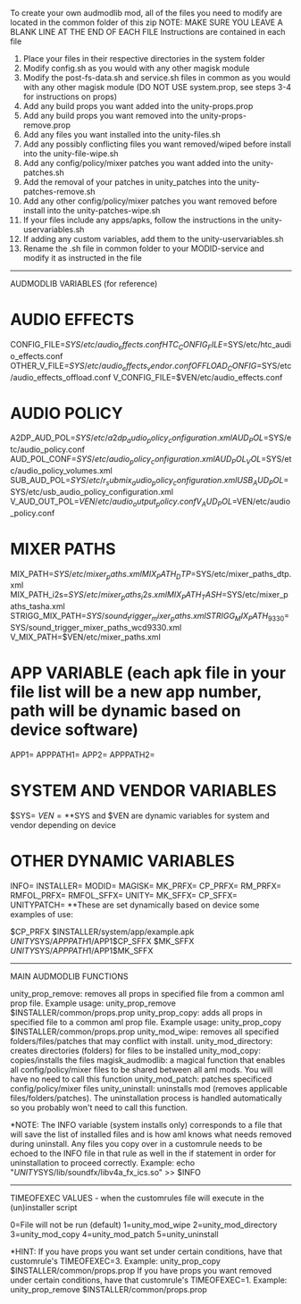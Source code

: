 To create your own audmodlib mod, all of the files you need to modify are located in the common folder of this zip
NOTE: MAKE SURE YOU LEAVE A BLANK LINE AT THE END OF EACH FILE
Instructions are contained in each file

1. Place your files in their respective directories in the system folder
2. Modify config.sh as you would with any other magisk module
3. Modify the post-fs-data.sh and service.sh files in common as you would with any other magisk module (DO NOT USE system.prop, see steps 3-4 for instructions on props)
4. Add any build props you want added into the unity-props.prop
5. Add any build props you want removed into the unity-props-remove.prop
6. Add any files you want installed into the unity-files.sh
7. Add any possibly conflicting files you want removed/wiped before install into the unity-file-wipe.sh
8. Add any config/policy/mixer patches you want added into the unity-patches.sh
9. Add the removal of your patches in unity_patches into the unity-patches-remove.sh 
10. Add any other config/policy/mixer patches you want removed before install into the unity-patches-wipe.sh
11. If your files include any apps/apks, follow the instructions in the unity-uservariables.sh
12. If adding any custom variables, add them to the unity-uservariables.sh
13. Rename the .sh file in common folder to your MODID-service and modify it as instructed in the file

________________________________________________________________________________________________________________________________________________________________________

AUDMODLIB VARIABLES (for reference)

# AUDIO EFFECTS
CONFIG_FILE=$SYS/etc/audio_effects.conf
HTC_CONFIG_FILE=$SYS/etc/htc_audio_effects.conf
OTHER_V_FILE=$SYS/etc/audio_effects_vendor.conf
OFFLOAD_CONFIG=$SYS/etc/audio_effects_offload.conf
V_CONFIG_FILE=$VEN/etc/audio_effects.conf
# AUDIO POLICY
A2DP_AUD_POL=$SYS/etc/a2dp_audio_policy_configuration.xml
AUD_POL=$SYS/etc/audio_policy.conf
AUD_POL_CONF=$SYS/etc/audio_policy_configuration.xml
AUD_POL_VOL=$SYS/etc/audio_policy_volumes.xml
SUB_AUD_POL=$SYS/etc/r_submix_audio_policy_configuration.xml
USB_AUD_POL=$SYS/etc/usb_audio_policy_configuration.xml
V_AUD_OUT_POL=$VEN/etc/audio_output_policy.conf
V_AUD_POL=$VEN/etc/audio_policy.conf
# MIXER PATHS
MIX_PATH=$SYS/etc/mixer_paths.xml
MIX_PATH_DTP=$SYS/etc/mixer_paths_dtp.xml
MIX_PATH_i2s=$SYS/etc/mixer_paths_i2s.xml
MIX_PATH_TASH=$SYS/etc/mixer_paths_tasha.xml
STRIGG_MIX_PATH=$SYS/sound_trigger_mixer_paths.xml
STRIGG_MIX_PATH_9330=$SYS/sound_trigger_mixer_paths_wcd9330.xml
V_MIX_PATH=$VEN/etc/mixer_paths.xml
# APP VARIABLE (each apk file in your file list will be a new app number, path will be dynamic based on device software)
APP1=
APPPATH1=
APP2=
APPPATH2=
# SYSTEM AND VENDOR VARIABLES
$SYS=
$VEN=
**$SYS and $VEN are dynamic variables for system and vendor depending on device
# OTHER DYNAMIC VARIABLES
INFO=
INSTALLER=
MODID=
MAGISK=
MK_PRFX=
CP_PRFX=
RM_PRFX=
RMFOL_PRFX=
RMFOL_SFFX=
UNITY=
MK_SFFX=
CP_SFFX=
UNITYPATCH=
**These are set dynamically based on device some examples of use:

$CP_PRFX $INSTALLER/system/app/example.apk $UNITY$SYS/$APPPATH1/$APP1$CP_SFFX
$MK_SFFX $UNITY$SYS/$APPPATH1/$APP1$MK_SFFX

________________________________________________________________________________________________________________________________________________________________________

MAIN AUDMODLIB FUNCTIONS

unity_prop_remove: removes all props in specified file from a common aml prop file. Example usage: unity_prop_remove $INSTALLER/common/props.prop
unity_prop_copy: adds all props in specified file to a common aml prop file. Example usage: unity_prop_copy $INSTALLER/common/props.prop
unity_mod_wipe: removes all specified folders/files/patches that may conflict with install.
unity_mod_directory: creates directories (folders) for files to be installed
unity_mod_copy: copies/installs the files
magisk_audmodlib: a magical function that enables all config/policy/mixer files to be shared between all aml mods. You will have no need to call this function
unity_mod_patch: patches specificed config/policy/mixer files
unity_uninstall: uninstalls mod (removes applicable files/folders/patches). The uninstallation process is handled automatically so you probably won't need to call this function.

*NOTE: The INFO variable (system installs only) corresponds to a file that will save the list of installed files and is how aml knows what needs removed during uninstall.
Any files you copy over in a customrule needs to be echoed to the INFO file in that rule as well in the if statement in order for uninstallation to proceed correctly.
Example: echo "$UNITY$SYS/lib/soundfx/libv4a_fx_ics.so" >> $INFO
________________________________________________________________________________________________________________________________________________________________________

TIMEOFEXEC VALUES - when the customrules file will execute in the (un)installer script

0=File will not be run (default)
1=unity_mod_wipe
2=unity_mod_directory
3=unity_mod_copy
4=unity_mod_patch
5=unity_uninstall

*HINT: If you have props you want set under certain conditions, have that customrule's TIMEOFEXEC=3. Example: unity_prop_copy $INSTALLER/common/props.prop
If you have props you want removed under certain conditions, have that customrule's TIMEOFEXEC=1. Example: unity_prop_remove $INSTALLER/common/props.prop